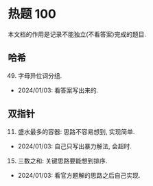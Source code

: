# 热题 100
本文档的作用是记录不能独立(不看答案)完成的题目.
## 哈希
49. 字母异位词分组.
  - 2024/01/03: 看答案写出来的.
## 双指针
11. 盛水最多的容器: 思路不容易想到, 实现简单.
  - 2024/01/03: 自己只写出暴力解法, 会超时.
15. 三数之和: 关键思路要能想到排序.
  - 2024/01/03: 看官方题解的思路之后自己实现.